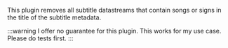 This plugin removes all subtitle datastreams that contain
songs or signs in the title of the subtitle metadata.

:::warning
I offer no guarantee for this plugin. This works for my use case. Please do tests first.
:::